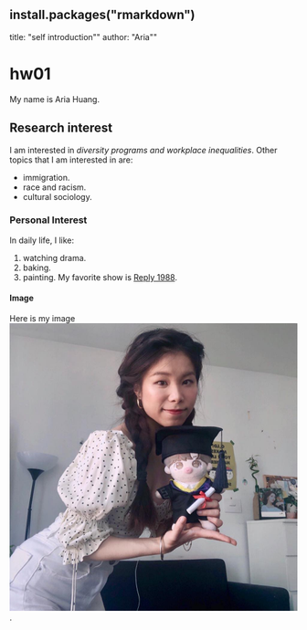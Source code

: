 install.packages("rmarkdown")
---
title: "self introduction""
author: "Aria""
# hw01
My name is Aria Huang.

## Research interest
I am interested in *diversity programs and workplace inequalities*. Other topics that I am interested in are:
  + immigration.
  + race and racism.
  + cultural sociology. 

### Personal Interest  
In daily life, I like:
  1. watching drama.
  2. baking.
  3. painting.
My favorite show is [Reply 1988](https://en.wikipedia.org/wiki/Reply_1988).

#### Image
Here is my image
  ![](/ariawithcoco.jpg).

<!--My reflection on this assignment is that I firstly did not open a markdown files, so I could not run the Rmarkdown function. Then I went to read the RMarkdown instruction and the Markdown website to look into those syntax. I also found the cheetsheet for RMarkdown-->
<!-- Another problem is that I cannot see my photo on GitHub. Then I change the path for my photo from my local computer to a facebook photo link. It then successfully displayed on the website-->
